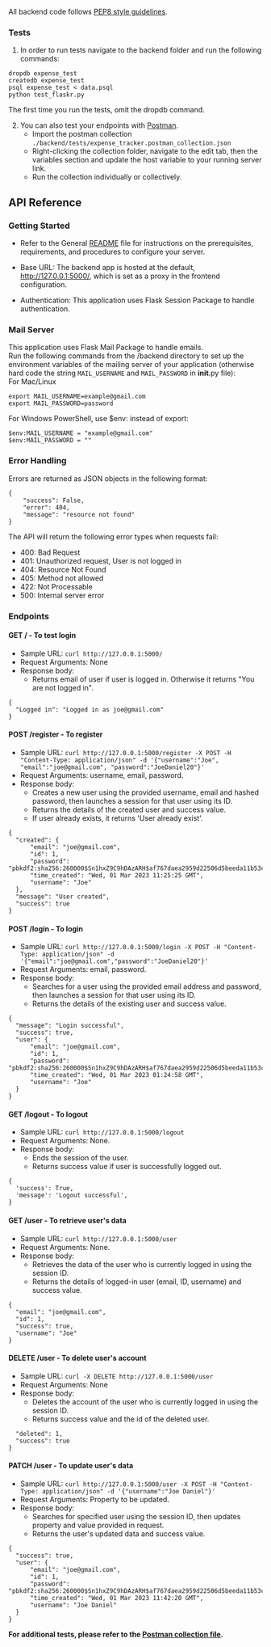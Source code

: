All backend code follows [PEP8 style guidelines](https://www.python.org/dev/peps/pep-0008/). 

### Tests
1. In order to run tests navigate to the backend folder and run the following commands: 

```
dropdb expense_test
createdb expense_test
psql expense_test < data.psql
python test_flaskr.py
```

The first time you run the tests, omit the dropdb command. 

2. You can also test your endpoints with [Postman](https://getpostman.com).
   - Import the postman collection `./backend/tests/expense_tracker.postman_collection.json`
   - Right-clicking the collection folder, navigate to the edit tab, then the variables section and update the host variable to your running server link.
   - Run the collection individually or collectively.


## API Reference

### Getting Started
- Refer to the General [README](../README.md) file for instructions on the prerequisites, requirements, and procedures to configure your server.

- Base URL: The backend app is hosted at the default, http://127.0.0.1:5000/, which is set as a proxy in the frontend configuration.

- Authentication: This application uses Flask Session Package to handle authentication. 

### Mail Server
This application uses Flask Mail Package to handle emails. <br>
Run the following commands from the /backend directory to set up the environment variables of the mailing server of your application (otherwise hard code the string ```MAIL_USERNAME``` and ```MAIL_PASSWORD``` in __init__.py file):<br> 
For Mac/Linux
```
export MAIL_USERNAME=example@gmail.com
export MAIL_PASSWORD=password
```
For Windows PowerShell, use $env: instead of export:
```
$env:MAIL_USERNAME = "example@gmail.com" 
$env:MAIL_PASSWORD = "" 
``` 


### Error Handling
Errors are returned as JSON objects in the following format:
```
{
    "success": False, 
    "error": 404, 
    "message": "resource not found"
}
```
The API will return the following error types when requests fail:
- 400: Bad Request
- 401: Unauthorized request, User is not logged in
- 404: Resource Not Found
- 405: Method not allowed
- 422: Not Processable
- 500: Internal server error

### Endpoints 

#### GET / - To test login
- Sample URL: `curl http://127.0.0.1:5000/`
- Request Arguments: None
- Response body:
  - Returns email of user if user is logged in. Otherwise it returns "You are not logged in".
```
{
  "Logged in": "Logged in as joe@gmail.com"
}
```

#### POST /register - To register
- Sample URL: `curl http://127.0.0.1:5000/register -X POST -H "Content-Type: application/json" -d '{"username":"Joe", "email":"joe@gmail.com", "password":"JoeDaniel20"}'`
- Request Arguments: username, email, password.
- Response body:
  - Creates a new user using the provided username, email and hashed password, then launches a session for that user using its ID.
  - Returns the details of the created user and success value.
  - If user already exists, it returns 'User already exist'.
```
{
  "created": {
      "email": "joe@gmail.com",
      "id": 1,
      "password": "pbkdf2:sha256:260000$Sn1hxZ9C9hDAzARH$af767daea2959d22506d5beeda11b53c0e9cd8381219711ada4989f1f2f7d464",
      "time_created": "Wed, 01 Mar 2023 11:25:25 GMT",
      "username": "Joe"
  },
  "message": "User created",
  "success": true
}
```

#### POST /login - To login
- Sample URL: `curl http://127.0.0.1:5000/login -X POST -H "Content-Type: application/json" -d '{"email":"joe@gmail.com","password":"JoeDaniel20"}'`
- Request Arguments: email, password.
- Response body:
  - Searches for a user using the provided email address and password, then launches a session for that user using its ID.
  - Returns the details of the existing user and success value.
```
{
  "message": "Login successful",
  "success": true,
  "user": {
      "email": "joe@gmail.com",
      "id": 1,
      "password": "pbkdf2:sha256:260000$Sn1hxZ9C9hDAzARH$af767daea2959d22506d5beeda11b53c0e9cd8381219711ada4989f1f2f7d464",
      "time_created": "Wed, 01 Mar 2023 01:24:58 GMT",
      "username": "Joe"
  }
}
```


#### GET /logout - To logout
- Sample URL: `curl http://127.0.0.1:5000/logout`
- Request Arguments: None.
- Response body:
  - Ends the session of the user.
  - Returns success value if user is successfully logged out.
```
{
  'success': True,
  'message': 'Logout successful',
}
```

#### GET /user - To retrieve user's data
- Sample URL: `curl http://127.0.0.1:5000/user`
- Request Arguments: None.
- Response body:
  -  Retrieves the data of the user who is currently logged in using the session ID. 
  - Returns the details of logged-in user (email, ID, username) and success value.
```
{
  "email": "joe@gmail.com",
  "id": 1,
  "success": true,
  "username": "Joe"
}
```

#### DELETE /user - To delete user's account
- Sample URL: `curl -X DELETE http://127.0.0.1:5000/user`
- Request Arguments: None
- Response body:
  - Deletes the account of the user who is currently logged in using the session ID. 
  - Returns success value and the id of the deleted user.
```{
  "deleted": 1,
  "success": true
}
```


#### PATCH /user - To update user's data
- Sample URL: `curl http://127.0.0.1:5000/user -X POST -H "Content-Type: application/json" -d '{"username":"Joe Daniel"}'`
- Request Arguments: Property to be updated.
- Response body:
  - Searches for specified user using the session ID, then updates property and value provided in request.
  - Returns the user's updated data and success value.
```
{
  "success": true,
  "user": {
      "email": "joe@gmail.com",
      "id": 1,
      "password": "pbkdf2:sha256:260000$Sn1hxZ9C9hDAzARH$af767daea2959d22506d5beeda11b53c0e9cd8381219711ada4989f1f2f7d464",
      "time_created": "Wed, 01 Mar 2023 11:42:20 GMT",
      "username": "Joe Daniel"
  }
}
```

**For additional tests, please refer to the [Postman collection file](./tests/expense_tracker.postman_collection.json).**
